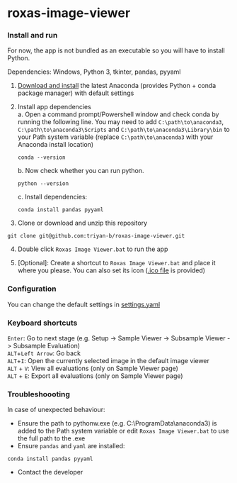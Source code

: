 # roxas-image-viewer

### Install and run

For now, the app is not bundled as an executable so you will have to install Python.

Dependencies: Windows, Python 3, tkinter, pandas, pyyaml

1. [Download and install](https://www.anaconda.com/download) the latest Anaconda (provides Python + conda package manager) with default settings

2. Install app dependencies  
    a. Open a command prompt/Powershell window and check conda by running the following line. You may need to add `C:\path\to\anaconda3`, `C:\path\to\anaconda3\Scripts` and `C:\path\to\anaconda3\Library\bin` to your Path system variable (replace `C:\path\to\anaconda3` with your Anaconda install location)
    ```
    conda --version
    ```
    b. Now check whether you can run python.   
    ```
    python --version
    ```
    c. Install dependencies:
    ```
    conda install pandas pyyaml
    ```


3. Clone or download and unzip this repository

```
git clone git@github.com:triyan-b/roxas-image-viewer.git
```

4. Double click `Roxas Image Viewer.bat` to run the app

5. [Optional]: Create a shortcut to `Roxas Image Viewer.bat` and place it where you please. You can also set its icon ([.ico file](icon.ico) is provided)

### Configuration

You can change the default settings in [settings.yaml](settings.yaml)

### Keyboard shortcuts

`Enter`: Go to next stage (e.g. Setup -> Sample Viewer -> Subsample Viewer -> Subsample Evaluation)  
`ALT`+`Left Arrow`: Go back  
`ALT`+`I`: Open the currently selected image in the default image viewer  
`ALT` + `V`: View all evaluations (only on Sample Viewer page)  
`ALT` + `E`: Export all evaluations (only on Sample Viewer page)  

### Troubleshoooting

In case of unexpected behaviour:

- Ensure the path to pythonw.exe (e.g. C:\ProgramData\anaconda3) is added to the Path system variable or edit `Roxas Image Viewer.bat` to use the full path to the .exe
- Ensure `pandas` and `yaml` are installed:
```
conda install pandas pyyaml
```
- Contact the developer
